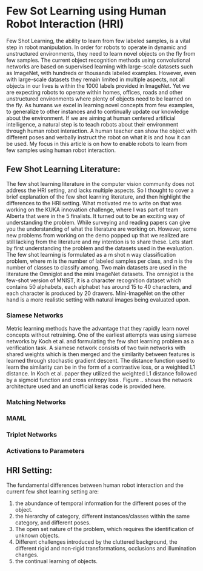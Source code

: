 # Few Sot Learning using Human Robot Interaction (HRI)

Few Shot Learning, the ability to learn from few labeled samples, is a vital step in robot manipulation. In order for robots to operate in dynamic and unstructured environments, they need to learn novel objects on the fly from few samples. The current object recognition methods using convolutional networks are based on supervised learning with large-scale datasets such as ImageNet, with hundreds or thousands labeled examples. However, even with large-scale datasets they remain limited in multiple aspects, not all objects in our lives is within the 1000 labels provided in ImageNet. Yet we are expecting robots to operate within homes, offices, roads and other unstructured environments where plenty of objects need to be learned on the fly. As humans we excel in learning novel concepts from few examples, to generalize to other instances and to continually update our knowledge about the environment. If we are aiming at human centered artificial intelligence, a natural step is to teach robots about their environment through human robot interaction. A human teacher can show the object with different poses and verbally instruct the robot on what it is and how it can be used. My focus in this article is on how to enable robots to learn from few samples using human robot interaction.

## Few Shot Learning Literature:
The few shot learning literature in the computer vision community does not address the HRI setting, and lacks multiple aspects. So I thought to cover a brief explanation of the few shot learning literature, and then highlight the differences to the HRI setting. What motivated me to write on that was working on the KUKA innovation challenge, where I was part of team Alberta that were in the 5 finalists. It turned out to be an exciting way of understanding the problem. While surveying and reading papers can give you the understanding of what the literature are working on. However, some new problems from working on the demo popped up that we realized are still lacking from the literature and my intention is to share these. Lets start by first understanding the problem and the datasets used in the evaluation. The few shot learning is formulated as a m shot n way classification problem, where m is the number of labeled samples per class, and n is the number of classes to classify among. Two main datasets are used in the literature the Omniglot and the mini ImageNet datasets. The omniglot is the few-shot version of MNIST, it is a character recognition dataset which contains 50 alphabets, each alphabet has around 15 to 40 characters, and each character is produced by 20 drawers. Mini-ImageNet on the other hand is a more realistic setting with natural images being evaluated upon. 

### Siamese Networks
Metric learning methods have the advantage that they rapidly learn novel concepts without retraining. One of the earliest attempts was using siamese networks by Koch et al. and formulating the few shot learning problem as a verification task. A siamese network consists of two twin networks with shared weights which is then merged and the similarity between features is learned through stochastic gradient descent. The distance function used to learn the similarity can be in the form of a contrastive loss, or a weighted L1 distance. In Koch et al. paper they utilized the weighted L1 distance followed by a sigmoid function and cross entropy loss . Figure .. shows the network architecture used and an unofficial keras code is provided here.

### Matching Networks

### MAML

### Triplet Networks

### Activations to Parameters

## HRI Setting:
The fundamental differences between human robot interaction and the current few shot learning setting are: 
1. the abundance of temporal information for the different poses of the object. 
2. the hierarchy of category, different instances/classes within the same category, and different poses. 
3. The open set nature of the problem, which requires the identification of unknown objects. 
4. Different challenges introduced by the cluttered background, the different rigid and non-rigid transformations, occlusions and illumination changes. 
5. the continual learning of objects.




